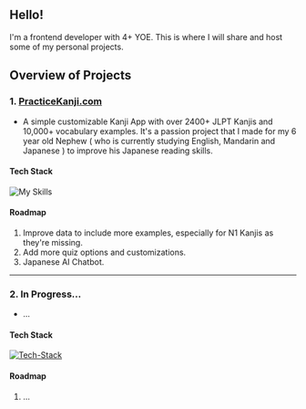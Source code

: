 ## Hello!

I'm a frontend developer with 4+ YOE. This is where I will share and host some of my personal projects.


## Overview of Projects

### 1. [PracticeKanji.com](https://www.practicekanji.com/)
- A simple customizable Kanji App with over 2400+ JLPT Kanjis and 10,000+ vocabulary examples. It's a passion project that I made for my 6 year old Nephew ( who is currently studying English, Mandarin and Japanese ) to improve his Japanese reading skills.

#### Tech Stack
![My Skills](https://go-skill-icons.vercel.app/api/icons?i=nextjs,react,typescript,redux,tailwindcss,shadcn,vitest,vercel,cloudflare,postgresql&perline=7)

#### Roadmap
1. Improve data to include more examples, especially for N1 Kanjis as they're missing.
2. Add more quiz options and customizations.
3. Japanese AI Chatbot. 

___

### 2. In Progress...
- ...

#### Tech Stack
[![Tech-Stack](https://skillicons.dev/icons?i=vite,react,typescript,redux,tailwindcss,vitest,aws,dynamodb&perline=6)](https://skillicons.dev)

#### Roadmap
1. ...


